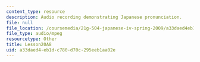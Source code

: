 ```yaml
---
content_type: resource
description: Audio recording demonstrating Japanese pronunciation.
file: null
file_location: /coursemedia/21g-504-japanese-iv-spring-2009/a33daed4eb1dc780d70c295eeb1aa02e_Lesson20A8.mp3
file_type: audio/mpeg
resourcetype: Other
title: Lesson20A8
uid: a33daed4-eb1d-c780-d70c-295eeb1aa02e
---
```

